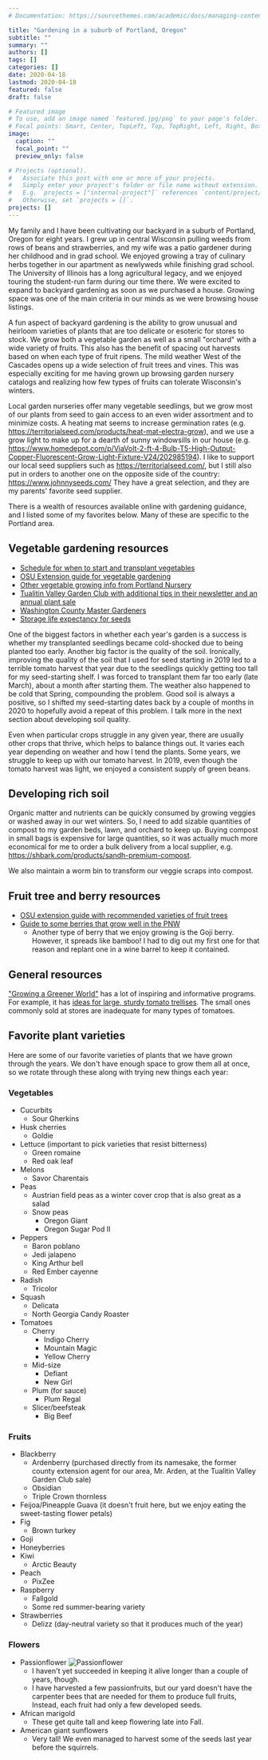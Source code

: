 ```yaml
---
# Documentation: https://sourcethemes.com/academic/docs/managing-content/

title: "Gardening in a suburb of Portland, Oregon"
subtitle: ""
summary: ""
authors: []
tags: []
categories: []
date: 2020-04-18
lastmod: 2020-04-18
featured: false
draft: false

# Featured image
# To use, add an image named `featured.jpg/png` to your page's folder.
# Focal points: Smart, Center, TopLeft, Top, TopRight, Left, Right, BottomLeft, Bottom, BottomRight.
image:
  caption: ""
  focal_point: ""
  preview_only: false

# Projects (optional).
#   Associate this post with one or more of your projects.
#   Simply enter your project's folder or file name without extension.
#   E.g. `projects = ["internal-project"]` references `content/project/deep-learning/index.md`.
#   Otherwise, set `projects = []`.
projects: []
---
```

My family and I have been cultivating our backyard in a suburb of Portland, Oregon for eight years.
I grew up in central Wisconsin pulling weeds from rows of beans and strawberries, and my wife was a patio
gardener during her childhood and in grad school.  We enjoyed growing a tray of culinary herbs together in our apartment as
newlyweds while finishing grad school.  The University of Illinois has a long agricultural legacy, and we enjoyed touring the student-run farm during our time there.  We were excited to expand to backyard
gardening as soon as we purchased a house. Growing space was one of the main criteria in our minds as we were browsing house listings.

A fun aspect of backyard gardening is the ability to grow unusual and heirloom varieties of plants that are
too delicate or esoteric for stores to stock.  We grow both a vegetable garden as well as a small "orchard"
with a wide variety of fruits.  This also has the benefit of spacing out harvests based on when each type of fruit ripens.  The mild weather West of the Cascades opens up a wide selection of fruit
trees and vines.  This was especially exciting for me having grown up browsing garden nursery
catalogs and realizing how few types of fruits can tolerate Wisconsin's winters.

Local garden nurseries offer many vegetable seedlings, but we grow most of our plants from seed to gain
access to an even wider assortment and to minimize costs.  A heating mat seems to increase germination rates
(e.g. https://territorialseed.com/products/heat-mat-electra-grow), and we use a grow light to make up for a
dearth of sunny windowsills in our house (e.g. https://www.homedepot.com/p/ViaVolt-2-ft-4-Bulb-T5-High-Output-Copper-Fluorescent-Grow-Light-Fixture-V24/202985194).  I like to support our local seed suppliers such as https://territorialseed.com/, but I still also put in orders to another one
on the opposite side of the country: https://www.johnnyseeds.com/  They have a great selection, and they are
my parents' favorite seed supplier.

There is a wealth of resources available online with gardening guidance, and I listed some of my favorites below.  Many of these are specific to the Portland area.

## Vegetable gardening resources
 - [Schedule for when to start and transplant vegetables](https://portlandnursery.com/docs/veggies/VeggieCalendar.pdf)
 - [OSU Extension guide for vegetable gardening](https://catalog.extension.oregonstate.edu/sites/catalog/files/project/pdf/ec871.pdf)
 - [Other vegetable growing info from Portland Nursery](https://portlandnursery.com/veggies/)
 - [Tualitin Valley Garden Club with additional tips in their newsletter and an annual plant sale](http://www.tualatinvalleygardenclub.org/)
 - [Washington County Master Gardeners](http://washingtoncountymastergardeners.org/)
 - [Storage life expectancy for seeds](https://www.johnnyseeds.com/on/demandware.static/-/Library-Sites-JSSSharedLibrary/default/dw913ac4d0/assets/information/seed-storage-guide.pdf)

One of the biggest factors in whether each year's garden is a success is whether my transplanted seedlings became cold-shocked due to being planted too early.  Another big factor is the quality of the soil.  Ironically, improving the quality of the soil that I used for seed starting in 2019 led to a terrible tomato harvest that year due to the seedlings quickly getting too tall for my seed-starting shelf.  I was forced to transplant them far too early (late March), about a month after starting them.  The weather also happened to be cold that Spring, compounding the problem.  Good soil is always a positive, so I shifted my seed-starting dates back by a couple of months in 2020 to hopefully avoid a repeat of this problem.  I talk more in the next section about developing soil quality.

Even when particular crops struggle in any given year, there are usually other crops that thrive, which helps
to balance things out.  It varies each year depending on weather and how I tend the plants.  Some years, we
struggle to keep up with our tomato harvest.  In 2019, even though the tomato harvest was light, we
enjoyed a consistent supply of green beans.

## Developing rich soil

Organic matter and nutrients can be quickly consumed by growing veggies or washed away in our wet winters.
So, I need to add sizable quantities of compost to my garden beds, lawn, and orchard to keep up.  Buying compost
in small bags is expensive for large quantities, so it was actually much more economical for me to order a
bulk delivery from a local supplier, e.g. https://shbark.com/products/sandh-premium-compost.

We also maintain a worm bin to transform our veggie scraps into compost.

## Fruit tree and berry resources
 - [OSU extension guide with recommended varieties of fruit trees](https://catalog.extension.oregonstate.edu/sites/catalog/files/project/pdf/ec819.pdf)
 - [Guide to some berries that grow well in the PNW](http://grownorthwest.com/2013/03/fruits-and-berries-the-basics-of-growing-at-home/)
   - Another type of berry that we enjoy growing is the Goji berry.  However, it spreads like bamboo!  I had to dig out my first one for that reason and replant one in a wine barrel to keep it contained.

## General resources

["Growing a Greener World"](https://www.growingagreenerworld.com/) has a lot of inspiring and informative programs.  For example, it has [ideas for large, sturdy tomato trellises](https://www.growingagreenerworld.com/best-tomato-support-criteria/).  The small ones commonly sold at stores are inadequate for many types of tomatoes.

## Favorite plant varieties

Here are some of our favorite varieties of plants that we have grown through the years.  We don't have enough
space to grow them all at once, so we rotate through these along with trying new things each year:

### Vegetables
 - Cucurbits
   - Sour Gherkins
 - Husk cherries
   - Goldie
 - Lettuce (important to pick varieties that resist bitterness)
   - Green romaine
   - Red oak leaf
 - Melons
   - Savor Charentais
 - Peas
   - Austrian field peas as a winter cover crop that is also great as a salad
   - Snow peas
     - Oregon Giant
     - Oregon Sugar Pod II
 - Peppers
   - Baron poblano
   - Jedi jalapeno
   - King Arthur bell
   - Red Ember cayenne
 - Radish
   - Tricolor
 - Squash
   - Delicata
   - North Georgia Candy Roaster
 - Tomatoes
   - Cherry
     - Indigo Cherry
     - Mountain Magic
     - Yellow Cherry
   - Mid-size
     - Defiant
     - New Girl
   - Plum (for sauce)
     - Plum Regal
   - Slicer/beefsteak
     - Big Beef

### Fruits
 - Blackberry
   - Ardenberry (purchased directly from its namesake, the former county extension agent for our area, Mr. Arden, at the Tualitin Valley Garden Club sale)
   - Obsidian
   - Triple Crown thornless
 - Feijoa/Pineapple Guava (it doesn't fruit here, but we enjoy eating the sweet-tasting flower petals)
 - Fig
   - Brown turkey
 - Goji
 - Honeyberries
 - Kiwi
   - Arctic Beauty
 - Peach
   - PixZee
 - Raspberry
   - Fallgold
   - Some red summer-bearing variety
 - Strawberries
   - Delizz (day-neutral variety so that it produces much of the year)

### Flowers
- Passionflower ![Passionflower](img/passionflower.jpg)
  - I haven't yet succeeded in keeping it alive longer than a couple of years, though.
  - I have harvested a few passionfruits, but our yard doesn't have the carpenter bees that are
    needed for them to produce full fruits,  Instead, each fruit had only a few developed seeds.
- African marigold
  - These get quite tall and keep flowering late into Fall.
- American giant sunflowers
  - Very tall!  We even managed to harvest some of the seeds last year before the squirrels.
